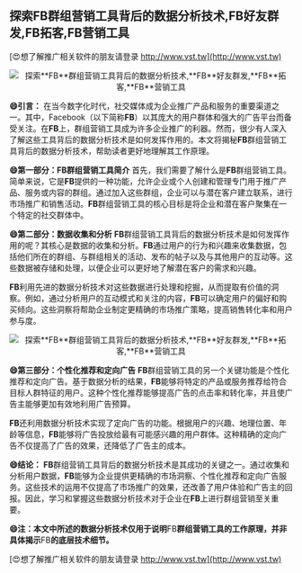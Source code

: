 ## **探索**FB**群组营销工具背后的数据分析技术,**FB**好友群发,**FB**拓客,**FB**营销工具**

[😍想了解推广相关软件的朋友请登录 http://www.vst.tw](http://www.vst.tw)

 <center><img src="https://vst.tw/MP4/tuiguang/png/2.png" alt="探索**FB**群组营销工具背后的数据分析技术,**FB**好友群发,**FB**拓客,**FB**营销工具"></center>

**😄引言：**
在当今数字化时代，社交媒体成为企业推广产品和服务的重要渠道之一。其中，Facebook（以下简称**FB**）以其庞大的用户群体和强大的广告平台而备受关注。在**FB**上，群组营销工具成为许多企业推广的利器。然而，很少有人深入了解这些工具背后的数据分析技术是如何发挥作用的。本文将揭秘**FB**群组营销工具背后的数据分析技术，帮助读者更好地理解其工作原理。

**😄第一部分：**FB**群组营销工具简介**
首先，我们需要了解什么是**FB**群组营销工具。简单来说，它是**FB**提供的一种功能，允许企业或个人创建和管理专门用于推广产品、服务或内容的群组。通过加入这些群组，企业可以与潜在客户建立联系，进行市场推广和销售活动。**FB**群组营销工具的核心目标是将企业和潜在客户聚集在一个特定的社交群体中。

**😄第二部分：数据收集和分析**
**FB**群组营销工具背后的数据分析技术是如何发挥作用的呢？其核心是数据的收集和分析。**FB**通过用户的行为和兴趣来收集数据，包括他们所在的群组、与群组相关的活动、发布的帖子以及与其他用户的互动等。这些数据被存储和处理，以便企业可以更好地了解潜在客户的需求和兴趣。

**FB**利用先进的数据分析技术对这些数据进行处理和挖掘，从而提取有价值的洞察。例如，通过分析用户的互动模式和关注的内容，**FB**可以确定用户的偏好和购买倾向。这些洞察将帮助企业制定更精确的市场推广策略，提高销售转化率和用户参与度。

 <center><img src="https://vst.tw/MP4/tuiguang/png/5.png" alt="探索**FB**群组营销工具背后的数据分析技术,**FB**好友群发,**FB**拓客,**FB**营销工具"></center>

**😄第三部分：个性化推荐和定向广告**
**FB**群组营销工具的另一个关键功能是个性化推荐和定向广告。基于数据分析的结果，**FB**能够将特定的产品或服务推荐给符合目标人群特征的用户。这种个性化推荐能够提高广告的点击率和转化率，并且使广告主能够更加有效地利用广告预算。

**FB**还利用数据分析技术实现了定向广告的功能。根据用户的兴趣、地理位置、年龄等信息，**FB**能够将广告投放给最有可能感兴趣的用户群体。这种精确的定向广告不仅提高了广告的效果，还降低了广告主的成本。

**😄结论：**
**FB**群组营销工具背后的数据分析技术是其成功的关键之一。通过收集和分析用户数据，**FB**能够为企业提供更精确的市场洞察、个性化推荐和定向广告服务。这些技术的运用不仅提高了市场推广的效果，还改善了用户体验和广告主的回报。因此，学习和掌握这些数据分析技术对于企业在**FB**上进行群组营销至关重要。

**😄注：本文中所述的数据分析技术仅用于说明**FB**群组营销工具的工作原理，并非具体揭示**FB**的底层技术细节。**

[😍想了解推广相关软件的朋友请登录 http://www.vst.tw](http://www.vst.tw)



